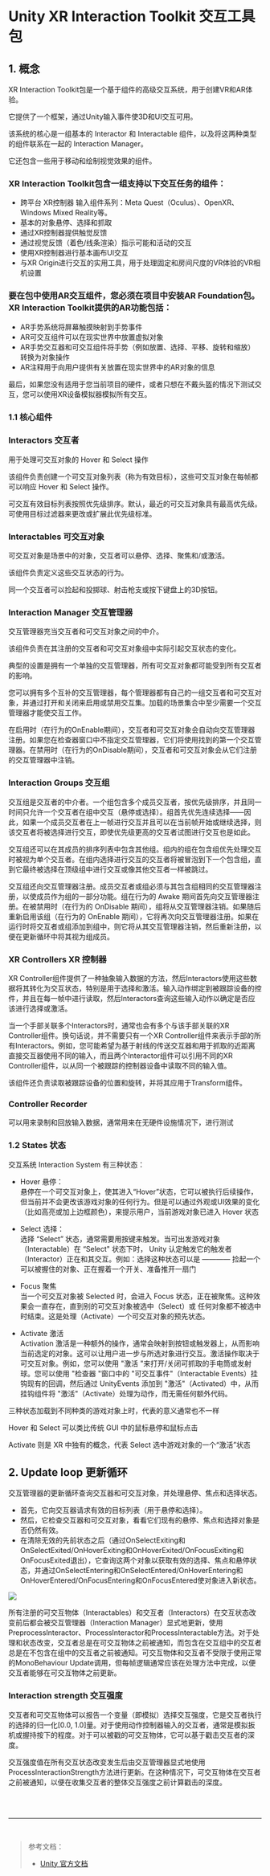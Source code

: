 # Unity XR Interaction Toolkit 交互工具包

## 1. 概念

XR Interaction Toolkit包是一个基于组件的高级交互系统，用于创建VR和AR体验。

它提供了一个框架，通过Unity输入事件使3D和UI交互可用。

该系统的核心是一组基本的 Interactor 和 Interactable 组件，以及将这两种类型的组件联系在一起的 Interaction Manager。

它还包含一些用于移动和绘制视觉效果的组件。

### XR Interaction Toolkit包含一组支持以下交互任务的组件：

* 跨平台 XR控制器 输入组件系列：Meta Quest（Oculus）、OpenXR、Windows Mixed Reality等。
* 基本的对象悬停、选择和抓取
* 通过XR控制器提供触觉反馈
* 通过视觉反馈（着色/线条渲染）指示可能和活动的交互
* 使用XR控制器进行基本画布UI交互
* 与XR Origin进行交互的实用工具，用于处理固定和房间尺度的VR体验的VR相机设置

### 要在包中使用AR交互组件，您必须在项目中安装AR Foundation包。XR Interaction Toolkit提供的AR功能包括：

* AR手势系统将屏幕触摸映射到手势事件
* AR可交互组件可以在现实世界中放置虚拟对象
* AR手势交互器和可交互组件将手势（例如放置、选择、平移、旋转和缩放）转换为对象操作
* AR注释用于向用户提供有关放置在现实世界中的AR对象的信息

最后，如果您没有适用于您当前项目的硬件，或者只想在不戴头盔的情况下测试交互，您可以使用XR设备模拟器模拟所有交互。


### 1.1 核心组件

### Interactors 交互者

用于处理可交互对象的 Hover 和 Select 操作

该组件负责创建一个可交互对象列表（称为有效目标），这些可交互对象在每帧都可以响应 Hover 和 Select 操作。

可交互有效目标列表按照优先级排序。默认，最近的可交互对象具有最高优先级。可使用目标过滤器来更改或扩展此优先级标准。

### Interactables 可交互对象

可交互对象是场景中的对象，交互者可以悬停、选择、聚焦和/或激活。

该组件负责定义这些交互状态的行为。

同一个交互者可以捡起和投掷球、射击枪支或按下键盘上的3D按钮。

### Interaction Manager 交互管理器

交互管理器充当交互者和可交互对象之间的中介。

该组件负责在其注册的交互者和可交互对象组中实际引起交互状态的变化。

典型的设置是拥有一个单独的交互管理器，所有可交互对象都可能受到所有交互者的影响。

您可以拥有多个互补的交互管理器，每个管理器都有自己的一组交互者和可交互对象，并通过打开和关闭来启用或禁用交互集。加载的场景集合中至少需要一个交互管理器才能使交互工作。

在启用时（在行为的OnEnable期间），交互者和可交互对象会自动向交互管理器注册。如果您在检查器窗口中不指定交互管理器，它们将使用找到的第一个交互管理器。在禁用时（在行为的OnDisable期间），交互者和可交互对象会从它们注册的交互管理器中注销。

### Interaction Groups 交互组

交互组是交互者的中介者。一个组包含多个成员交互者，按优先级排序，并且同一时间只允许一个交互者在组中交互（悬停或选择）。组首先优先连续选择——因此，如果一个成员交互者在上一帧进行交互并且可以在当前帧开始或继续选择，则该交互者将被选择进行交互，即使优先级更高的交互者试图进行交互也是如此。

交互组还可以在其成员的排序列表中包含其他组。组内的组在包含组优先处理交互时被视为单个交互者。在组内选择进行交互的交互者将被冒泡到下一个包含组，直到它最终被选择在顶级组中进行交互或像其他交互者一样被跳过。

交互组还向交互管理器注册。成员交互者或组必须与其包含组相同的交互管理器注册，以使成员作为组的一部分功能。组在行为的 Awake 期间首先向交互管理器注册。在被禁用时（在行为的 OnDisable 期间），组将从交互管理器注销。如果随后重新启用该组（在行为的 OnEnable 期间），它将再次向交互管理器注册。如果在运行时将交互者或组添加到组中，则它将从其交互管理器注销，然后重新注册，以便在更新循环中将其视为组成员。

### XR Controllers XR 控制器

XR Controller组件提供了一种抽象输入数据的方法，然后Interactors使用这些数据将其转化为交互状态，特别是用于选择和激活。输入动作绑定到被跟踪设备的控件，并且在每一帧中进行读取，然后Interactors查询这些输入动作以确定是否应该进行选择或激活。

当一个手部关联多个Interactors时，通常也会有多个与该手部关联的XR Controller组件。换句话说，并不需要只有一个XR Controller组件来表示手部的所有Interactors。例如，您可能希望为基于射线的传送交互器和用于抓取的近距离直接交互器使用不同的输入，而且两个Interactor组件可以引用不同的XR Controller组件，以从同一个被跟踪的控制器设备中读取不同的输入值。

该组件还负责读取被跟踪设备的位置和旋转，并将其应用于Transform组件。

### Controller Recorder

可以用来录制和回放输入数据，通常用来在无硬件设施情况下，进行测试

### 1.2 States 状态

交互系统 Interaction System 有三种状态：

* Hover 悬停：  
  悬停在一个可交互对象上，使其进入“Hover”状态，它可以被执行后续操作，但当前并不会更改该游戏对象的任何行为。但是可以通过外观或UI效果的变化（比如高亮或加上边框颜色），来提示用户，当前游戏对象已进入 Hover 状态

* Select 选择：  
  选择 “Select” 状态，通常需要用按键来触发。当可出发游戏对象（Interactable）在 “Select" 状态下时， Unity 认定触发它的触发者（Interactor）正在和其交互。例如：选择这种状态可以是 ———— 捡起一个可以被握住的对象、正在握着一个开关、准备推开一扇门

* Focus 聚焦  
  当一个可交互对象被 Selected 时，会进入 Focus 状态，正在被聚焦。这种效果会一直存在，直到别的可交互对象被选中（Select）或 任何对象都不被选中时结束。这是处理（Activate）一个可交互对象的预先状态。

* Activate 激活  
  Activation 激活是一种额外的操作，通常会映射到按钮或触发器上，从而影响当前选定的对象。这可以让用户进一步与所选对象进行交互。激活操作取决于可交互对象。例如，您可以使用 "激活 "来打开/关闭可抓取的手电筒或发射球。您可以使用 "检查器 "窗口中的 "可交互事件"（Interactable Events）挂钩现有的回调，然后通过 UnityEvents 添加到 "激活"（Activated）中，从而挂钩组件将 "激活"（Activate）处理为动作，而无需任何额外代码。



三种状态加载到不同种类的游戏对象上时，代表的意义通常也不一样

Hover 和 Select 可以类比传统 GUI 中的鼠标悬停和鼠标点击

Activate 则是 XR 中独有的概念，代表 Select 选中游戏对象的一个“激活”状态



## 2. Update loop 更新循环

交互管理器的更新循环查询交互器和可交互对象，并处理悬停、焦点和选择状态。

* 首先，它向交互器请求有效的目标列表（用于悬停和选择）。
* 然后，它检查交互器和可交互对象，看看它们现有的悬停、焦点和选择对象是否仍然有效。
* 在清除无效的先前状态之后（通过OnSelectExiting和OnSelectExited/OnHoverExiting和OnHoverExited/OnFocusExiting和OnFocusExited退出），它查询这两个对象以获取有效的选择、焦点和悬停状态，并通过OnSelectEntering和OnSelectEntered/OnHoverEntering和OnHoverEntered/OnFocusEntering和OnFocusEntered使对象进入新状态。

![](../../../imgs/interaction-update.svg)

所有注册的可交互物体（Interactables）和交互者（Interactors）在交互状态改变前后都会被交互管理器（Interaction Manager）显式地更新，使用PreprocessInteractor、ProcessInteractor和ProcessInteractable方法。对于处理和状态改变，交互者总是在可交互物体之前被通知，而包含在交互组中的交互者总是在不包含在组中的交互者之前被通知。可交互物体和交互者不受限于使用正常的MonoBehaviour Update调用，但每帧逻辑通常应该在处理方法中完成，以便交互者能够在可交互物体之前更新。

### Interaction strength 交互强度

交互者和可交互物体可以报告一个变量（即模拟）选择交互强度，它是交互者执行的选择的归一化[0.0, 1.0]量。对于使用动作控制器输入的交互者，通常是模拟扳机或握持按下的程度。对于可以被戳的可交互物体，它可以基于戳击交互者的深度。

交互强度值在所有交互状态改变发生后由交互管理器显式地使用ProcessInteractionStrength方法进行更新。在这种情况下，可交互物体在交互者之前被通知，以便在收集交互者的整体交互强度之前计算戳击的深度。

<br>
<br>
<hr>
<br>

>参考文档：
>
> * [Unity 官方文档](https://docs.unity3d.com/Packages/com.unity.xr.interaction.toolkit@2.4/manual/architecture.html)


















































































 